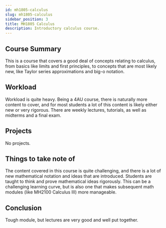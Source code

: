 ```yaml
---
id: mh1805-calculus
slug: mh1805-calculus
sidebar_position: 3
title: MH1805 Calculus
description: Introductory calculus course.
---
```


## Course Summary

This is a course that covers a good deal of concepts relating to calculus, from basics like limits and first principles, to concepts that are most likely new, like Taylor series approximations and big-o notation.

## Workload

Workload is quite heavy. Being a 4AU course, there is naturally more content to cover, and for most students a lot of this content is likely either new or very rigorous. There are weekly lectures, tutorials, as well as midterms and a final exam.

## Projects

No projects.

## Things to take note of

The content covered in this course is quite challenging, and there is a lot of new mathematical notation and ideas that are introduced. Students are taught to think and prove mathematical ideas rigorously. This can be a challenging learning curve, but is also one that makes subsequent math modules (like MH2100 Calculus III) more manageable.

## Conclusion

Tough module, but lectures are very good and well put together.
